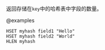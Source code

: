 返回存储在`key`中的哈希表中字段的数量。

@examples

```cli
HSET myhash field1 "Hello"
HSET myhash field2 "World"
HLEN myhash
```
